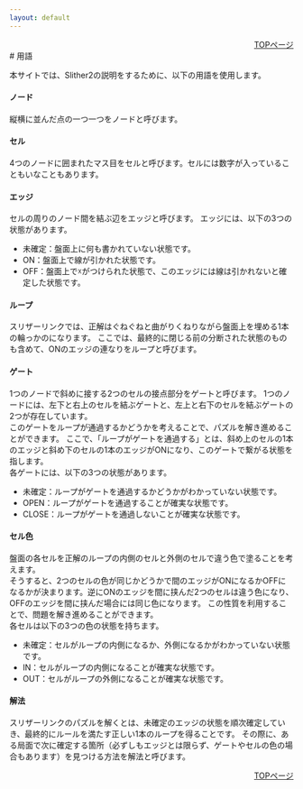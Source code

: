 ```yaml
---
layout: default
---
```


<div style="text-align: right;">
<a href="./index.html">TOPページ</a>
</div>
# 用語

本サイトでは、Slither2の説明をするために、以下の用語を使用します。

#### ノード
縦横に並んだ点の一つ一つをノードと呼びます。

#### セル
4つのノードに囲まれたマス目をセルと呼びます。セルには数字が入っていることもいなこともあります。

#### エッジ
セルの周りのノード間を結ぶ辺をエッジと呼びます。
エッジには、以下の3つの状態があります。
*   未確定：盤面上に何も書かれていない状態です。
*   ON：盤面上で線が引かれた状態です。
*   OFF：盤面上で☓がつけられた状態で、このエッジには線は引かれないと確定した状態です。

#### ループ
スリザーリンクでは、正解はぐねぐねと曲がりくねりながら盤面上を埋める1本の輪っかのになります。
ここでは、最終的に閉じる前の分断された状態のものも含めて、ONのエッジの連なりをループと呼びます。

#### ゲート
1つのノードで斜めに接する2つのセルの接点部分をゲートと呼びます。
1つのノードには、左下と右上のセルを結ぶゲートと、左上と右下のセルを結ぶゲートの2つが存在しています。  
このゲートをループが通過するかどうかを考えることで、パズルを解き進めることができます。
ここで、「ループがゲートを通過する」とは、斜め上のセルの1本のエッジと斜め下のセルの1本のエッジがONになり、このゲートで繋がる状態を指します。  
各ゲートには、以下の3つの状態があります。
*   未確定：ループがゲートを通過するかどうかがわかっていない状態です。
*   OPEN：ループがゲートを通過することが確実な状態です。
*   CLOSE：ループがゲートを通過しないことが確実な状態です。

#### セル色
盤面の各セルを正解のループの内側のセルと外側のセルで違う色で塗ることを考えます。  
そうすると、2つのセルの色が同じかどうかで間のエッジがONになるかOFFになるかが決まります。逆にONのエッジを間に挟んだ2つのセルは違う色になり、OFFのエッジを間に挟んだ場合には同じ色になります。
この性質を利用することで、問題を解き進めることができます。  
各セルは以下の3つの色の状態を持ちます。
*   未確定：セルがループの内側になるか、外側になるかがわかっていない状態です。
*   IN：セルがループの内側になることが確実な状態です。
*   OUT：セルがループの外側になることが確実な状態です。

#### 解法
スリザーリンクのパズルを解くとは、未確定のエッジの状態を順次確定していき、最終的にルールを満たす正しい1本のループを得ることです。
その際に、ある局面で次に確定する箇所（必ずしもエッジとは限らず、ゲートやセルの色の場合もあります）を見つける方法を解法と呼びます。

<div style="text-align: right;">
<a href="./index.html">TOPページ</a>
</div>



